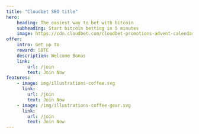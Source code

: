 ```yaml
---
title: "Cloudbet SEO title"
hero:
    heading: The easiest way to bet with bitcoin
    subheading: Start bitcoin betting in 5 minutes
    image: https://cdn.cloudbet.com/cloudbet-promotions-advent-calendar-bitcoin-casino-homepage-image.jpg
offer:
    intro: Get up to
    reward: 5BTC
    description: Welcome Bonus
    link: 
        url: /join
        text: Join Now
features:
    - image: img/illustrations-coffee.svg
      link: 
        url: /join
        text: Join Now
    - image: /img/illustrations-coffee-gear.svg
      link: 
        url: /join
        text: Join Now
---
```


